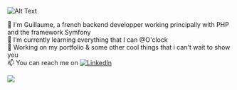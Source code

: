 ![Alt Text](https://www.giantfreakinrobot.com/wp-content/uploads/2022/10/hellothere.gif)

💬 I'm Guillaume, a french backend developper working principally with PHP and the framework Symfony  
🌱 I’m currently learning everything that I can @O'clock  
🔭 Working on my portfolio & some other cool things that i can't wait to show you  
📫 You can reach me on [![LinkedIn](https://img.shields.io/badge/LinkedIn-%230077B5.svg?logo=linkedin&logoColor=white)](https://linkedin.com/in/guillaume-ribas-3133a523b) 

![](https://quotes-github-readme.vercel.app/api?type=horizontal&theme=radical)

